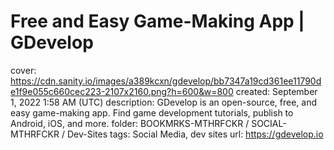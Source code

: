 # Free and Easy Game-Making App | GDevelop

cover: https://cdn.sanity.io/images/a389kcxn/gdevelop/bb7347a19cd361ee11790de1f9e055c660cec223-2107x2160.png?h=600&w=800
created: September 1, 2022 1:58 AM (UTC)
description: GDevelop is an open-source, free, and easy game-making app. Find game development tutorials, publish to Android, iOS, and more.
folder: BOOKMRKS-MTHRFCKR / SOCIAL-MTHRFCKR / Dev-Sites
tags: Social Media, dev sites
url: https://gdevelop.io